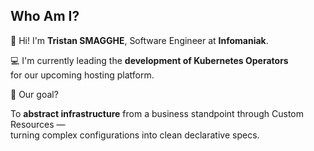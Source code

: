 ## Who Am I?

👋 Hi! I'm **Tristan SMAGGHE**, Software Engineer at **Infomaniak**.

💻 I'm currently leading the **development of Kubernetes Operators**  
for our upcoming hosting platform.

🚀 Our goal?  

To **abstract infrastructure** from a business standpoint through Custom Resources —  
turning complex configurations into clean declarative specs.